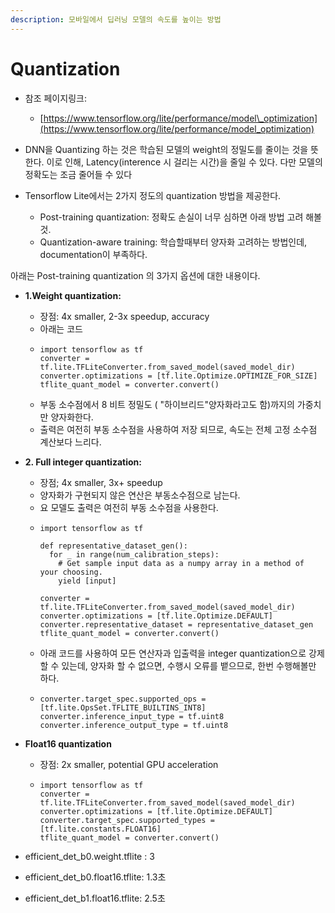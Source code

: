 ```yaml
---
description: 모바일에서 딥러닝 모델의 속도를 높이는 방법
---
```


# Quantization

* 참조 페이지링크:
  * [https://www.tensorflow.org/lite/performance/model\_optimization](https://www.tensorflow.org/lite/performance/model_optimization)



* DNN을 Quantizing 하는 것은 학습된 모델의 weight의 정밀도를 줄이는 것을 뜻한다. 이로 인해,  Latency\(interence 시 걸리는 시간\)을 줄일 수 있다. 다만 모델의 정확도는 조금 줄어들 수 있다
* Tensorflow Lite에서는 2가지 정도의 quantization 방법을 제공한다.
  * Post-training quantization: 정확도 손실이 너무 심하면 아래 방법 고려 해볼것.
  * Quantization-aware training:  학습할때부터 양자화 고려하는 방법인데,  documentation이 부족하다.

아래는 Post-training quantization 의 3가지 옵션에 대한 내용이다.

* **1.Weight quantization:**
  * 장점: 4x smaller, 2-3x speedup, accuracy
  * 아래는 코드
  * ```text
    import tensorflow as tf
    converter = tf.lite.TFLiteConverter.from_saved_model(saved_model_dir)
    converter.optimizations = [tf.lite.Optimize.OPTIMIZE_FOR_SIZE]
    tflite_quant_model = converter.convert()
    ```
  * 부동 소수점에서 8 비트 정밀도 \( "하이브리드"양자화라고도 함\)까지의 가중치 만 양자화한다.
  * 출력은 여전히 부동 소수점을 사용하여 저장 되므로, 속도는 전체 고정 소수점 계산보다 느리다.
* **2. Full integer quantization:**
  * 장점; 4x smaller, 3x+ speedup
  * 양자화가 구현되지 않은 연산은 부동소수점으로 남는다.
  * 요 모델도 출력은 여전히 부동 소수점을 사용한다.
  * ```text
    import tensorflow as tf

    def representative_dataset_gen():
      for _ in range(num_calibration_steps):
        # Get sample input data as a numpy array in a method of your choosing.
        yield [input]

    converter = tf.lite.TFLiteConverter.from_saved_model(saved_model_dir)
    converter.optimizations = [tf.lite.Optimize.DEFAULT]
    converter.representative_dataset = representative_dataset_gen
    tflite_quant_model = converter.convert()
    ```
  * 아래 코드를 사용하여 모든 연산자과 입출력을 integer quantization으로 강제할 수 있는데, 양자화 할 수 없으면,  수행시 오류를 뱉으므로, 한번 수행해볼만 하다.
  * ```text
    converter.target_spec.supported_ops = [tf.lite.OpsSet.TFLITE_BUILTINS_INT8]
    converter.inference_input_type = tf.uint8
    converter.inference_output_type = tf.uint8
    ```
* **Float16 quantization**

  * 장점: 2x smaller, potential GPU acceleration
  * ```text
    import tensorflow as tf
    converter = tf.lite.TFLiteConverter.from_saved_model(saved_model_dir)
    converter.optimizations = [tf.lite.Optimize.DEFAULT]
    converter.target_spec.supported_types = [tf.lite.constants.FLOAT16]
    tflite_quant_model = converter.convert()
    ```

* efficient\_det\_b0.weight.tflite : 3
* efficient\_det\_b0.float16.tflite: 1.3초
* efficient\_det\_b1.float16.tflite: 2.5초


